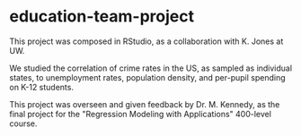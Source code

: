 # education-team-project
This project was composed in RStudio, as a collaboration with K. Jones at UW.

We studied the correlation of crime rates in the US, as sampled as individual states, to unemployment rates, population density, and per-pupil spending on K-12 students.

This project was overseen and given feedback by Dr. M. Kennedy, as the final project for the "Regression Modeling with Applications" 400-level course.
